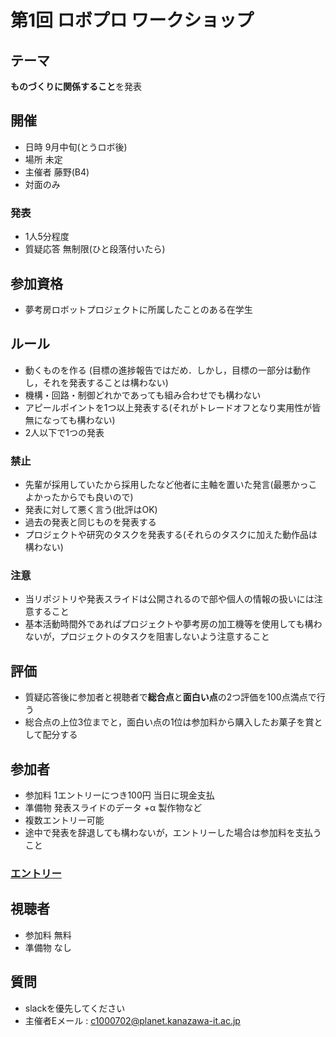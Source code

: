 # 第1回 ロボプロ ワークショップ
## テーマ
**ものづくりに関係すること**を発表

## 開催
- 日時 9月中旬(とうロボ後)
- 場所 未定
- 主催者 藤野(B4)
- 対面のみ

### 発表
- 1人5分程度
- 質疑応答 無制限(ひと段落付いたら)

## 参加資格
- 夢考房ロボットプロジェクトに所属したことのある在学生

## ルール
- 動くものを作る (目標の進捗報告ではだめ．しかし，目標の一部分は動作し，それを発表することは構わない)
- 機構・回路・制御どれかであっても組み合わせでも構わない
- アピールポイントを1つ以上発表する(それがトレードオフとなり実用性が皆無になっても構わない)
- 2人以下で1つの発表

### 禁止
- 先輩が採用していたから採用したなど他者に主軸を置いた発言(最悪かっこよかったからでも良いので)
- 発表に対して悪く言う(批評はOK)
- 過去の発表と同じものを発表する
- プロジェクトや研究のタスクを発表する(それらのタスクに加えた動作品は構わない)

### 注意
- 当リポジトリや発表スライドは公開されるので部や個人の情報の扱いには注意すること
- 基本活動時間外であればプロジェクトや夢考房の加工機等を使用しても構わないが，プロジェクトのタスクを阻害しないよう注意すること

## 評価
- 質疑応答後に参加者と視聴者で**総合点**と**面白い点**の2つ評価を100点満点で行う
- 総合点の上位3位までと，面白い点の1位は参加料から購入したお菓子を賞として配分する

## 参加者
- 参加料 1エントリーにつき100円 当日に現金支払
- 準備物 発表スライドのデータ +α 製作物など
- 複数エントリー可能
- 途中で発表を辞退しても構わないが，エントリーした場合は参加料を支払うこと

### [エントリー](https://forms.gle/kXha9nSksD7Y6zeM9)
## 視聴者
- 参加料 無料
- 準備物 なし

## 質問
- slackを優先してください
- 主催者Eメール : c1000702@planet.kanazawa-it.ac.jp
